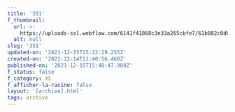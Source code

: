 ```yaml
---
title: '351'
f_thumbnail:
  url: >-
    https://uploads-ssl.webflow.com/6141f41868c3e33a265cbfe7/61b882c0d6c6c12fd65f750e_351.jpg
  alt: null
slug: '351'
updated-on: '2021-12-15T15:22:29.255Z'
created-on: '2021-12-14T11:40:56.460Z'
published-on: '2021-12-15T15:48:47.960Z'
f_status: false
f_category: XS
f_afficher-la-racine: false
layout: '[archive].html'
tags: archive
---
```



